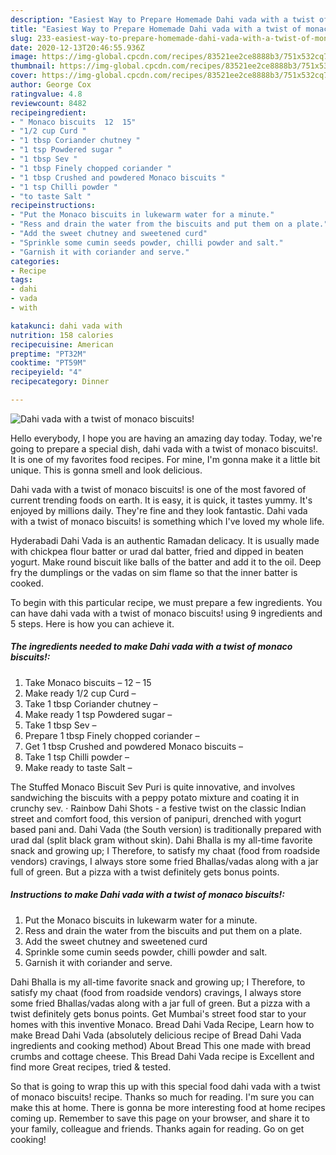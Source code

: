 ```yaml
---
description: "Easiest Way to Prepare Homemade Dahi vada with a twist of monaco biscuits!"
title: "Easiest Way to Prepare Homemade Dahi vada with a twist of monaco biscuits!"
slug: 233-easiest-way-to-prepare-homemade-dahi-vada-with-a-twist-of-monaco-biscuits
date: 2020-12-13T20:46:55.936Z
image: https://img-global.cpcdn.com/recipes/83521ee2ce8888b3/751x532cq70/dahi-vada-with-a-twist-of-monaco-biscuits-recipe-main-photo.jpg
thumbnail: https://img-global.cpcdn.com/recipes/83521ee2ce8888b3/751x532cq70/dahi-vada-with-a-twist-of-monaco-biscuits-recipe-main-photo.jpg
cover: https://img-global.cpcdn.com/recipes/83521ee2ce8888b3/751x532cq70/dahi-vada-with-a-twist-of-monaco-biscuits-recipe-main-photo.jpg
author: George Cox
ratingvalue: 4.8
reviewcount: 8482
recipeingredient:
- " Monaco biscuits  12  15"
- "1/2 cup Curd "
- "1 tbsp Coriander chutney "
- "1 tsp Powdered sugar "
- "1 tbsp Sev "
- "1 tbsp Finely chopped coriander "
- "1 tbsp Crushed and powdered Monaco biscuits "
- "1 tsp Chilli powder "
- "to taste Salt "
recipeinstructions:
- "Put the Monaco biscuits in lukewarm water for a minute."
- "Ress and drain the water from the biscuits and put them on a plate."
- "Add the sweet chutney and sweetened curd"
- "Sprinkle some cumin seeds powder, chilli powder and salt."
- "Garnish it with coriander and serve."
categories:
- Recipe
tags:
- dahi
- vada
- with

katakunci: dahi vada with 
nutrition: 158 calories
recipecuisine: American
preptime: "PT32M"
cooktime: "PT59M"
recipeyield: "4"
recipecategory: Dinner

---
```



![Dahi vada with a twist of monaco biscuits!](https://img-global.cpcdn.com/recipes/83521ee2ce8888b3/751x532cq70/dahi-vada-with-a-twist-of-monaco-biscuits-recipe-main-photo.jpg)

Hello everybody, I hope you are having an amazing day today. Today, we're going to prepare a special dish, dahi vada with a twist of monaco biscuits!. It is one of my favorites food recipes. For mine, I'm gonna make it a little bit unique. This is gonna smell and look delicious.

Dahi vada with a twist of monaco biscuits! is one of the most favored of current trending foods on earth. It is easy, it is quick, it tastes yummy. It's enjoyed by millions daily. They're fine and they look fantastic. Dahi vada with a twist of monaco biscuits! is something which I've loved my whole life.

Hyderabadi Dahi Vada is an authentic Ramadan delicacy. It is usually made with chickpea flour batter or urad dal batter, fried and dipped in beaten yogurt. Make round biscuit like balls of the batter and add it to the oil. Deep fry the dumplings or the vadas on sim flame so that the inner batter is cooked.


To begin with this particular recipe, we must prepare a few ingredients. You can have dahi vada with a twist of monaco biscuits! using 9 ingredients and 5 steps. Here is how you can achieve it.

<!--inarticleads1-->

##### The ingredients needed to make Dahi vada with a twist of monaco biscuits!:

1. Take  Monaco biscuits – 12 – 15
1. Make ready 1/2 cup Curd –
1. Take 1 tbsp Coriander chutney –
1. Make ready 1 tsp Powdered sugar –
1. Take 1 tbsp Sev –
1. Prepare 1 tbsp Finely chopped coriander –
1. Get 1 tbsp Crushed and powdered Monaco biscuits –
1. Take 1 tsp Chilli powder –
1. Make ready to taste Salt –


The Stuffed Monaco Biscuit Sev Puri is quite innovative, and involves sandwiching the biscuits with a peppy potato mixture and coating it in crunchy sev. · Rainbow Dahi Shots - a festive twist on the classic Indian street and comfort food, this version of panipuri, drenched with yogurt based pani and. Dahi Vada (the South version) is traditionally prepared with urad dal (split black gram without skin). Dahi Bhalla is my all-time favorite snack and growing up; I Therefore, to satisfy my chaat (food from roadside vendors) cravings, I always store some fried Bhallas/vadas along with a jar full of green. But a pizza with a twist definitely gets bonus points. 

<!--inarticleads2-->

##### Instructions to make Dahi vada with a twist of monaco biscuits!:

1. Put the Monaco biscuits in lukewarm water for a minute.
1. Ress and drain the water from the biscuits and put them on a plate.
1. Add the sweet chutney and sweetened curd
1. Sprinkle some cumin seeds powder, chilli powder and salt.
1. Garnish it with coriander and serve.


Dahi Bhalla is my all-time favorite snack and growing up; I Therefore, to satisfy my chaat (food from roadside vendors) cravings, I always store some fried Bhallas/vadas along with a jar full of green. But a pizza with a twist definitely gets bonus points. Get Mumbai&#39;s street food star to your homes with this inventive Monaco. Bread Dahi Vada Recipe, Learn how to make Bread Dahi Vada (absolutely delicious recipe of Bread Dahi Vada ingredients and cooking method) About Bread This one made with bread crumbs and cottage cheese. This Bread Dahi Vada recipe is Excellent and find more Great recipes, tried &amp; tested. 

So that is going to wrap this up with this special food dahi vada with a twist of monaco biscuits! recipe. Thanks so much for reading. I'm sure you can make this at home. There is gonna be more interesting food at home recipes coming up. Remember to save this page on your browser, and share it to your family, colleague and friends. Thanks again for reading. Go on get cooking!
